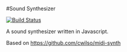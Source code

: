 #Sound Synthesizer

[![Build Status](https://travis-ci.org/LucianBuzzo/sound-synthesizer.svg?branch=master)](https://travis-ci.org/LucianBuzzo/sound-synthesizer)

A sound synthesizer written in Javascript.

Based on https://github.com/cwilso/midi-synth
